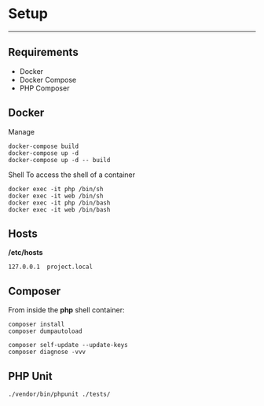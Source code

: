 # Setup

---

## Requirements
- Docker
- Docker Compose
- PHP Composer

## Docker
Manage
```
docker-compose build
docker-compose up -d
docker-compose up -d -- build
```

Shell
To access the shell of a container
```
docker exec -it php /bin/sh
docker exec -it web /bin/sh
docker exec -it php /bin/bash
docker exec -it web /bin/bash
```

## Hosts
**/etc/hosts**
```  
127.0.0.1  project.local
```

## Composer
From inside the **php** shell container:
```  
composer install
composer dumpautoload

composer self-update --update-keys
composer diagnose -vvv
```

## PHP Unit
```
./vendor/bin/phpunit ./tests/
```
